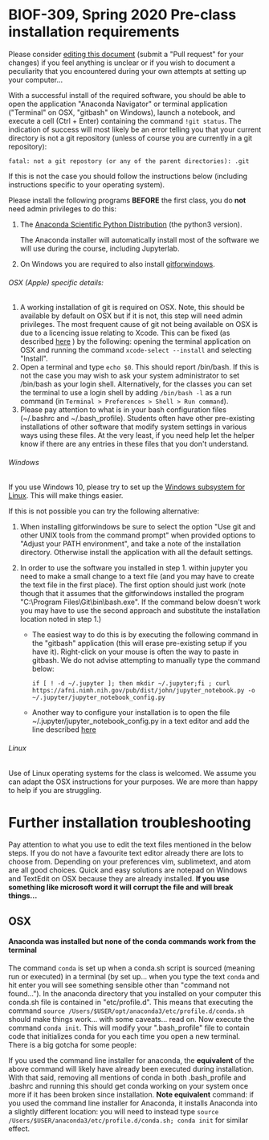 # BIOF-309, Spring 2020 Pre-class installation requirements

Please consider [editing this document](https://github.com/biof309/spring_2020_thursdays/edit/master/course_setup.md) (submit a "Pull request" for your changes) if you feel anything is unclear or if you wish to document a peculiarity that you encountered during your own attempts at setting up your computer...

With a successful install of the required software, you should be able to open the application "Anaconda Navigator" or terminal application ("Terminal" on OSX, "gitbash" on Windows), launch a notebook, and execute a cell (Ctrl + Enter) containing the command `!git status`. The indication of success will most likely be an error telling you that your current directory is not a git repository (unless of course you are currently in a git repository):

`fatal: not a git repostory (or any of the parent directories): .git`

If this is not the case you should follow the instructions below (including instructions specific to your operating system).

Please install the following programs **BEFORE** the first class, you do **not** need admin privileges to do this:
1. The [Anaconda Scientific Python Distribution](https://www.anaconda.com/download/) (the python3 version).

    The Anaconda installer will automatically install most of the software we will use during the course, including Jupyterlab.

1. On Windows you are required to also install [gitforwindows](gitforwindows.org).

###### OSX (Apple) specific details:

1. A working installation of git is required on OSX. Note, this should be available by default on OSX but if it is not, this step will need admin privileges. The most frequent cause of git not being available on OSX is due to a licencing issue relating to Xcode. This can be fixed (as described [here](https://stackoverflow.com/questions/52522565/git-is-not-working-after-macos-mojave-update-xcrun-error-invalid-active-devel) ) by the following: opening the terminal application on OSX and running the command `xcode-select --install` and selecting "Install". 
2. Open a terminal and type `echo $0`. This should report /bin/bash. If this is not the case you may wish to ask your system administrator to set /bin/bash as your login shell. Alternatively, for the classes you can set the terminal to use a login shell by adding `/bin/bash -l` as a run command (in `Terminal > Preferences > Shell > Run command`).
3. Please pay attention to what is in your bash configuration files (~/.bashrc and ~/.bash_profile). Students often have other pre-existing installations of other software that modify system settings in various ways using these files. At the very least, if you need help let the helper know if there are any entries in these files that you don't understand.


###### Windows

If you use Windows 10, please try to set up the [Windows subsystem for Linux](https://docs.microsoft.com/en-us/windows/wsl/install-win10). This will make things easier.

If this is not possible you can try the following alternative:
1. When installing gitforwindows be sure to select the option "Use git and other UNIX tools from the command prompt" when provided options to "Adjust your PATH environment", and take a note of the installation directory. Otherwise install the application with all the default settings.

2. In order to use the software you installed in step 1. within jupyter you need to make a small change to a text file (and you may have to create the text file in the first place). The first option should just work (note though that it assumes that the gitforwindows installed the program "C:\Program Files\Git\bin\bash.exe". If the command below doesn't work you may have to use the second approach and substitute the installation location noted in step 1.)

    + The easiest way to do this is by executing the following command in the "gitbash" application (this will erase pre-existing setup if you have it). Right-click on your mouse is often the way to paste in gitbash. We do not advise attempting to manually type the command below:
       
       ```if [ ! -d ~/.jupyter ]; then mkdir ~/.jupyter;fi ; curl https://afni.nimh.nih.gov/pub/dist/john/jupyter_notebook.py -o ~/.jupyter/jupyter_notebook_config.py```

    + Another way to configure your installation is to open the file ~/.jupyter/jupyter_notebook_config.py in a text editor and add the line described [here](https://medium.com/@konpat/using-git-bash-in-jupyter-noteobok-on-windows-c88d2c3c7b07)


###### Linux

Use of Linux operating systems for the class is welcomed. We assume you can adapt the OSX instructions for your purposes. We are more than happy to help if you are struggling.

# Further installation troubleshooting

Pay attention to what you use to edit the text files mentioned in the below steps. If you do not have a favourite text editor already there are lots to choose from. Depending on your preferences vim, sublimetext, and atom are all good choices. Quick and easy solutions are notepad on Windows and TextEdit on OSX because they are already installed. **If you use something like microsoft word it will corrupt the file and will break things...**

## OSX

#### Anaconda was installed but none of the conda commands work from the terminal

The command `conda` is set up when a conda.sh script is sourced  (meaning run or executed) in a terminal (by set up... when you type the text `conda` and hit enter you will see something sensible other than "command not found..."). In the anaconda directory that you installed on your computer this conda.sh file is contained in "etc/profile.d". This means that executing the command `source /Users/$USER/opt/anaconda3/etc/profile.d/conda.sh` should make things work... with some caveats... read on. Now execute the command `conda init`. This will modify your ".bash_profile" file to contain code that initializes conda for you each time you open a new terminal. There is a big gotcha for some people:

If you used the command line installer for anaconda, the **equivalent** of the above command will likely have already been executed during installation. With that said, removing all mentions of conda in both .bash_profile and .bashrc and running this should get conda working on your system once more if it has been broken since installation. **Note equivalent** command: if you used the command line installer for Anaconda, it installs Anaconda into a slightly different location: you will need to instead type `source /Users/$USER/anaconda3/etc/profile.d/conda.sh; conda init` for similar effect.
